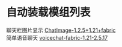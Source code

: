 # 自动装载模组列表

聊天栏图片显示 [ChatImage-1.2.5+1.21+fabric](https://modrinth.com/mod/chatimage)  
简单语音聊天 [voicechat-fabric-1.21-2.5.17](https://modrinth.com/plugin/simple-voice-chat)
